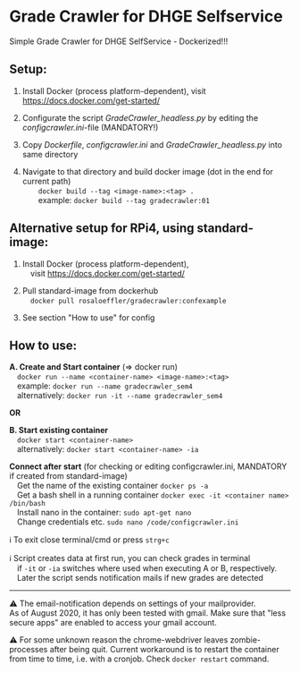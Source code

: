 # Grade Crawler for DHGE Selfservice 

Simple Grade Crawler for DHGE SelfService - Dockerized!!!

## Setup:
  
1. Install Docker (process platform-dependent), visit https://docs.docker.com/get-started/

2. Configurate the script *GradeCrawler_headless.py* by editing the *configcrawler.ini*-file (MANDATORY!)

3. Copy *Dockerfile*, *configcrawler.ini* and *GradeCrawler_headless.py* into same directory

4. Navigate to that directory and build docker image (dot in the end for current path)\
&emsp;&emsp;`docker build --tag <image-name>:<tag> .`\
&emsp;&emsp;example: `docker build --tag gradecrawler:01` 
    
## Alternative setup for RPi4, using standard-image:
1. Install Docker (process platform-dependent),\
&emsp;visit https://docs.docker.com/get-started/

2. Pull standard-image from dockerhub\
&emsp;`docker pull rosaloeffler/gradecrawler:confexample`
    
3. See section "How to use" for config

## How to use:
**A. Create and Start container** (=> docker run)\
&emsp;`docker run --name <container-name> <image-name>:<tag>`\
&emsp;example:       `docker run --name gradecrawler_sem4`\
&emsp;alternatively: `docker run -it --name gradecrawler_sem4`
   
**OR**
   
**B. Start existing container**\
&emsp;`docker start <container-name>`\
&emsp;alternatively: `docker start <container-name> -ia`
    
**Connect after start** (for checking or editing configcrawler.ini, MANDATORY if created from standard-image)\
&emsp;Get the name of the existing container `docker ps -a`\
&emsp;Get a bash shell in a running container `docker exec -it <container name> /bin/bash`\
&emsp;Install nano in the container: `sudo apt-get nano`\
&emsp;Change credentials etc. `sudo nano /code/configcrawler.ini`
           
:information_source: To exit close terminal/cmd or press `strg+c`

:information_source: Script creates data at first run, you can check grades in terminal\
&emsp;if `-it` or `-ia` switches where used when executing A or B, respectively.\
&emsp;Later the script sends notification mails if new grades are detected

___

:warning: The email-notification depends on settings of your mailprovider.\
As of August 2020, it has only been tested with gmail. Make sure that "less secure apps" are enabled
to access your gmail account.

:warning: For some unknown reason the chrome-webdriver leaves zombie-processes after being quit. 
Current workaround is to restart the container from time to time, i.e. with a cronjob. 
Check `docker restart` command.